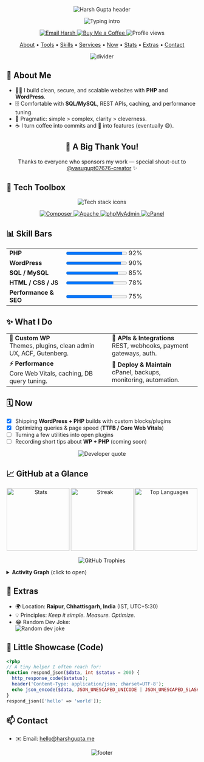 <a id="top"></a>

<p align="center">
  <img src="https://capsule-render.vercel.app/api?type=waving&height=220&text=Harsh%20Gupta&fontSize=48&fontAlign=50&fontAlignY=36&color=0:8EC5FC,100:E0C3FC&animation=twinkling" alt="Harsh Gupta header" />
</p>

<p align="center">
  <img src="https://readme-typing-svg.demolab.com?font=Fira+Code&weight=600&pause=1200&center=true&vCenter=true&width=900&lines=PHP+Developer+%E2%80%A2+WordPress+Builder;Backend+%26+SQL+Craftsman;Based+in+Raipur%2C+Chhattisgarh;Open+to+Freelance+%26+Collaborations" alt="Typing intro" />
</p>

<p align="center">
  <a href="mailto:hello@harshgupta.me">
    <img src="https://img.shields.io/badge/Email-hello@harshgupta.me-0A66C2?style=for-the-badge&logo=gmail&logoColor=white" alt="Email Harsh" />
  </a>
  <a href="https://buymeacoffee.com/harshguptame">
    <img src="https://img.shields.io/badge/Buy%20Me%20a%20Coffee-Support-FFDD00?style=for-the-badge&logo=buy-me-a-coffee&logoColor=111" alt="Buy Me a Coffee" />
  </a>
  <img src="https://komarev.com/ghpvc/?username=gupta-8&style=for-the-badge&label=Profile%20Views" alt="Profile views" />
</p>

<p align="center">
  <a href="#about-me">About</a> •
  <a href="#tech-toolbox">Tools</a> •
  <a href="#skill-bars">Skills</a> •
  <a href="#what-i-do">Services</a> •
  <a href="#now">Now</a> •
  <a href="#github-at-a-glance">Stats</a> •
  <a href="#extras">Extras</a> •
  <a href="#contact">Contact</a>
</p>

<p align="center">
  <img src="https://raw.githubusercontent.com/andreasbm/readme/master/assets/lines/colored.png" alt="divider" />
</p>

## 👋 About Me
<a id="about-me"></a>

- 🧑‍💻 I build clean, secure, and scalable websites with **PHP** and **WordPress**.  
- 🗄️ Comfortable with **SQL/MySQL**, REST APIs, caching, and performance tuning.  
- 🧠 Pragmatic: simple > complex, clarity > cleverness.  
- ☕ I turn coffee into commits and 🐛 into features (eventually 😅).

<h2 align="center">💖 A Big Thank You!</h2>

<p align="center">
  Thanks to everyone who sponsors my work — special shout-out to
  <a href="https://github.com/vasugupt07676-creator">@vasugupt07676-creator</a> ✨
</p>

## 🧰 Tech Toolbox
<a id="tech-toolbox"></a>

<p align="center">
  <img
    src="https://skillicons.dev/icons?i=php,wordpress,mysql,js,html,css,bootstrap,git,github,linux,vscode,docker&perline=8"
    alt="Tech stack icons"
  />
</p>

<p align="center">
  <a href="https://getcomposer.org/">
    <img src="https://img.shields.io/badge/Composer-885630?style=for-the-badge&logo=composer&logoColor=white" alt="Composer" />
  </a>
  <a href="https://httpd.apache.org/">
    <img src="https://img.shields.io/badge/Apache-D22128?style=for-the-badge&logo=apache&logoColor=white" alt="Apache" />
  </a>
  <a href="https://www.phpmyadmin.net/">
    <img src="https://img.shields.io/badge/phpMyAdmin-6C78AF?style=for-the-badge&logo=phpmyadmin&logoColor=white" alt="phpMyAdmin" />
  </a>
  <a href="https://cpanel.net/">
    <img src="https://img.shields.io/badge/cPanel-FF6C2C?style=for-the-badge&logo=cpanel&logoColor=white" alt="cPanel" />
  </a>
</p>

## 📊 Skill Bars
<a id="skill-bars"></a>

<table>
  <tr>
    <td width="180"><b>PHP</b></td>
    <td width="600"><progress value="92" max="100"></progress> 92%</td>
  </tr>
  <tr>
    <td><b>WordPress</b></td>
    <td><progress value="90" max="100"></progress> 90%</td>
  </tr>
  <tr>
    <td><b>SQL / MySQL</b></td>
    <td><progress value="85" max="100"></progress> 85%</td>
  </tr>
  <tr>
    <td><b>HTML / CSS / JS</b></td>
    <td><progress value="78" max="100"></progress> 78%</td>
  </tr>
  <tr>
    <td><b>Performance & SEO</b></td>
    <td><progress value="75" max="100"></progress> 75%</td>
  </tr>
</table>

## ✨ What I Do
<a id="what-i-do"></a>

<table>
  <tr>
    <td><b>🧩 Custom WP</b><br/>Themes, plugins, clean admin UX, ACF, Gutenberg.</td>
    <td><b>🔌 APIs & Integrations</b><br/>REST, webhooks, payment gateways, auth.</td>
  </tr>
  <tr>
    <td><b>⚡ Performance</b><br/>Core Web Vitals, caching, DB query tuning.</td>
    <td><b>🚀 Deploy & Maintain</b><br/>cPanel, backups, monitoring, automation.</td>
  </tr>
</table>

## 🗓️ Now
<a id="now"></a>

- [x] Shipping **WordPress + PHP** builds with custom blocks/plugins  
- [x] Optimizing queries & page speed (**TTFB / Core Web Vitals**)  
- [ ] Turning a few utilities into open plugins  
- [ ] Recording short tips about **WP + PHP** (coming soon)

<p align="center">
  <img src="https://quotes-github-readme.vercel.app/api?type=horizontal&theme=radical&quote=Make%20it%20work%2C%20make%20it%20right%2C%20make%20it%20fast.&author=Kent%20Beck" alt="Developer quote" />
</p>

## 📈 GitHub at a Glance
<a id="github-at-a-glance"></a>

<p align="center">
  <img height="165" src="https://github-readme-stats.vercel.app/api?username=gupta-8&show_icons=true&hide_border=true&theme=tokyonight" alt="Stats" />
  <img height="165" src="https://streak-stats.demolab.com?user=gupta-8&hide_border=true&theme=tokyonight" alt="Streak" />
  <img height="165" src="https://github-readme-stats.vercel.app/api/top-langs/?username=gupta-8&layout=compact&hide_border=true&theme=tokyonight" alt="Top Languages" />
</p>

<p align="center">
  <img src="https://github-profile-trophy.vercel.app/?username=gupta-8&theme=onestar&no-frame=true&row=1&column=6" alt="GitHub Trophies" />
</p>

<details>
  <summary><b>Activity Graph</b> (click to open)</summary>
  <br>
  <p align="center">
    <img src="https://github-readme-activity-graph.vercel.app/graph?username=gupta-8&theme=tokyo-night&hide_border=true" alt="Activity graph" />
  </p>
</details>

## 🎒 Extras
<a id="extras"></a>

- 🌍 Location: **Raipur, Chhattisgarh, India** (IST, UTC+5:30)  
- 💡 Principles: *Keep it simple. Measure. Optimize.*  
- 😂 Random Dev Joke:  
  <img src="https://readme-jokes.vercel.app/api?hideBorder&theme=radical" alt="Random dev joke" />

## 🧪 Little Showcase (Code)
```php
<?php
// A tiny helper I often reach for:
function respond_json($data, int $status = 200) {
  http_response_code($status);
  header('Content-Type: application/json; charset=UTF-8');
  echo json_encode($data, JSON_UNESCAPED_UNICODE | JSON_UNESCAPED_SLASHES);
}
respond_json(['hello' => 'world']);
```

## 📫 Contact
<a id="contact"></a>

- ✉️ Email: <a href="mailto:hello@harshgupta.me">hello@harshgupta.me</a>  

<p align="center">
  <img src="https://capsule-render.vercel.app/api?type=waving&height=140&section=footer&color=0:8EC5FC,100:E0C3FC" alt="footer" />
</p>

